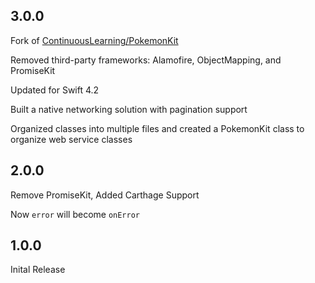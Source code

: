 ## 3.0.0
Fork of [ContinuousLearning/PokemonKit](https://github.com/ContinuousLearning/PokemonKit)

Removed third-party frameworks: Alamofire, ObjectMapping, and PromiseKit

Updated for Swift 4.2

Built a native networking solution with pagination support

Organized classes into multiple files and created a PokemonKit class to organize web service classes

## 2.0.0
Remove PromiseKit, Added Carthage Support

Now `error` will become `onError`

## 1.0.0
Inital Release
